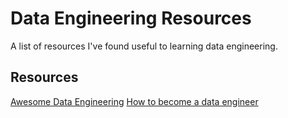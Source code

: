 # Data Engineering Resources
A list of resources I've found useful to learning data engineering.

## Resources
[Awesome Data Engineering](https://awesomedataengineering.com)
[How to become a data engineer](https://khashtamov.com/en/how-to-become-a-data-engineer/)


